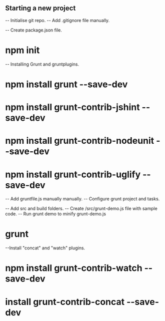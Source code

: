 ## Starting a new project ##

-- Initialise git repo.
-- Add .gitignore file manually.

-- Create package.json file.
# npm init

-- Installing Grunt and gruntplugins. 
# npm install grunt --save-dev
# npm install grunt-contrib-jshint --save-dev
# npm install grunt-contrib-nodeunit --save-dev
# npm install grunt-contrib-uglify --save-dev

-- Add gruntfile.js manually manually.
-- Configure grunt project and tasks.

-- Add src and build folders.
-- Create /src/grunt-demo.js file with sample code.
-- Run grunt demo to minify grunt-demo.js
# grunt

--Install "concat" and "watch" plugins.
# npm install grunt-contrib-watch --save-dev
# install grunt-contrib-concat --save-dev
